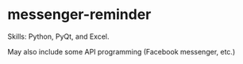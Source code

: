 # messenger-reminder

Skills: Python, PyQt, and Excel. 

May also include some API programming (Facebook messenger, etc.)